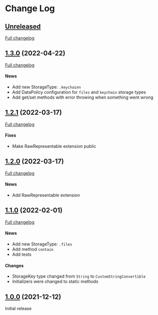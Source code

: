 # Change Log

## [Unreleased](https://github.com/siginur/SMStorage/tree/HEAD)
[Full changelog](https://github.com/siginur/SMStorage/compare/v1.3.0...HEAD)

## [1.3.0](https://github.com/siginur/SMStorage/tree/v1.3.0) (2022-04-22)
[Full changelog](https://github.com/siginur/SMStorage/compare/v1.2.1...v1.3.0)
#### News
- Add new StorageType: `.keychainn`
- Add DataPolicy configuration for `files` and `keychain` storage types
- Add get/set methods with error throwing when something went wrong

## [1.2.1](https://github.com/siginur/SMStorage/tree/v1.2.1) (2022-03-17)
[Full changelog](https://github.com/siginur/SMStorage/compare/v1.2.0...v1.2.1)
#### Fixes
- Make RawRepresentable extension public

## [1.2.0](https://github.com/siginur/SMStorage/tree/v1.2.0) (2022-03-17)
[Full changelog](https://github.com/siginur/SMStorage/compare/v1.1.0...v1.2.0)
#### News
- Add RawRepresentable extension

## [1.1.0](https://github.com/siginur/SMStorage/tree/v1.1.0) (2022-02-01)
[Full changelog](https://github.com/siginur/SMStorage/compare/v1.0.0...v1.1.0)
#### News
- Add new StorageType: `.files`
- Add method `contain`
- Add tests
#### Changes
- StorageKey type changed from `String` to `CustomStringConvertible`
- Initializers were changed to static methods

## [1.0.0](https://github.com/siginur/SMStorage/tree/v1.0.0) (2021-12-12)
Initial release
